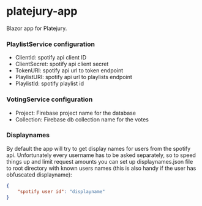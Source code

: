 # platejury-app
Blazor app for Platejury.

### PlaylistService configuration

- ClientId: spotify api client ID
- ClientSecret: spotify api client secret
- TokenURI: spotify api url to token endpoint
- PlaylistURI: spotify api url to playlists endpoint
- PlaylistId: spotify playlist id

### VotingService configuration

- Project: Firebase project name for the database
- Collection: Firebase db collection name for the votes

### Displaynames

By default the app will try to get display names for users from the spotify api.
Unfortunately every username has to be asked separately, so to speed things up and limit request amounts you can set up 
displaynames.json file to root directory with known users names (this is also handy if the user has obfuscated displayname):
```json
{
    "spotify user id": "displayname"
}
```
